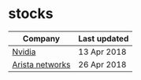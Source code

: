 # stocks
 Company                   | Last updated
---------------------------|-----------
[Nvidia](NVDA.md)          | 13 Apr 2018
[Arista networks](ANET.md) | 26 Apr 2018
